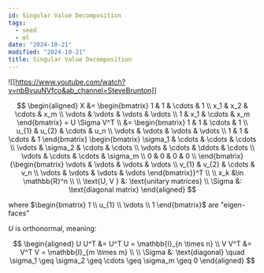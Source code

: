 ```yaml
---
id: Singular Value Decomposition
tags:
  - seed
  - ml
date: "2024-10-21"
modified: "2024-10-21"
title: Singular Value Decomposition
---
```


![[https://www.youtube.com/watch?v=nbBvuuNVfco&ab_channel=SteveBrunton]]

$$
\begin{aligned}
X &= \begin{bmatrix}
1 & 1 & \cdots & 1 \\
x_1 & x_2 & \cdots & x_m \\
\vdots & \vdots & \vdots & \vdots \\
1 & x_1 & \cdots & x_m
\end{bmatrix} = U \Sigma V^T \\
&= \begin{bmatrix}
1 & 1 & \cdots & 1 \\
u_{1} & u_{2} & \cdots & u_n \\
\vdots & \vdots & \vdots & \vdots \\
1 & 1 & \cdots & 1
\end{bmatrix} \begin{bmatrix}
\sigma_1 & \cdots & \cdots & \cdots \\
\vdots & \sigma_2 & \cdots & \cdots \\
\vdots & \cdots & \ddots & \cdots \\
\vdots & \cdots & \cdots & \sigma_m \\
0 & 0 & 0 & 0 \\
\end{bmatrix} {\begin{bmatrix}
\vdots & \vdots & \vdots & \vdots \\
v_{1} & v_{2} & \cdots & v_n \\
\vdots & \vdots & \vdots & \vdots
\end{bmatrix}}^T
\\
\\
x_k &\in \mathbb{R}^n \\
\\
\text{U, V } &: \text{unitary matrices} \\
\Sigma &: \text{diagonal matrix}
\end{aligned}
$$

where $\begin{bmatrix} 1 \\ u_{1} \\ \vdots \\ 1 \end{bmatrix}$ are "eigen-faces"

$U$ is orthonormal, meaning:

$$
\begin{aligned}
U U^T &= U^T U = \mathbb{I}_{n \times n} \\
V V^T &= V^T V = \mathbb{I}_{m \times m} \\
\\
\Sigma &: \text{diagonal} \quad \sigma_1 \geq \sigma_2 \geq \cdots \geq \sigma_m \geq 0
\end{aligned}
$$
